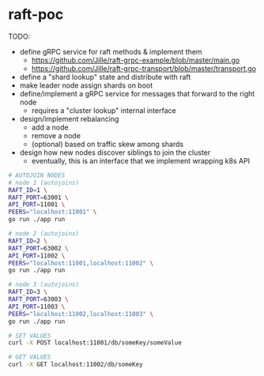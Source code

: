 # raft-poc

TODO:
- define gRPC service for raft methods & implement them
    - https://github.com/Jille/raft-grpc-example/blob/master/main.go
    - https://github.com/Jille/raft-grpc-transport/blob/master/transport.go
- define a "shard lookup" state and distribute with raft
- make leader node assign shards on boot
- define/implement a gRPC service for messages that forward to the right node
    - requires a "cluster lookup" internal interface
- design/implement rebalancing
    - add a node
    - remove a node
    - (optional) based on traffic skew among shards
- design how new nodes discover siblings to join the cluster
    - eventually, this is an interface that we implement wrapping k8s API

```sh
# AUTOJOIN NODES
# node 1 (autojoins)
RAFT_ID=1 \
RAFT_PORT=63001 \
API_PORT=11001 \
PEERS="localhost:11001" \
go run ./app run

# node 2 (autojoins)
RAFT_ID=2 \
RAFT_PORT=63002 \
API_PORT=11002 \
PEERS="localhost:11001,localhost:11002" \
go run ./app run

# node 3 (autojoins)
RAFT_ID=3 \
RAFT_PORT=63003 \
API_PORT=11003 \
PEERS="localhost:11002,localhost:11003" \
go run ./app run

# SET VALUES
curl -X POST localhost:11001/db/someKey/someValue

# GET VALUES
curl -X GET localhost:11002/db/someKey
```
